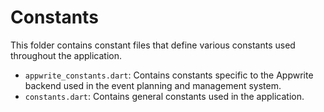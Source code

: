 # Constants

This folder contains constant files that define various constants used throughout the application.

- `appwrite_constants.dart`: Contains constants specific to the Appwrite backend used in the event planning and management system.
- `constants.dart`: Contains general constants used in the application.
